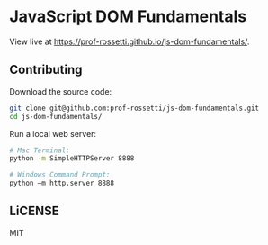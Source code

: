 # JavaScript DOM Fundamentals

View live at https://prof-rossetti.github.io/js-dom-fundamentals/.

## Contributing

Download the source code:

```` sh
git clone git@github.com:prof-rossetti/js-dom-fundamentals.git
cd js-dom-fundamentals/
````

Run a local web server:

```` sh
# Mac Terminal:
python -m SimpleHTTPServer 8888

# Windows Command Prompt:
python –m http.server 8888
````

## LiCENSE

MIT
